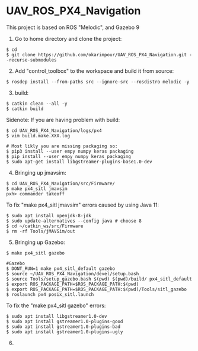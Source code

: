 # UAV_ROS_PX4_Navigation
This project is based on ROS "Melodic", and Gazebo 9

1. Go to home directory and clone the project:
```
$ cd
$ git clone https://github.com/okarimpour/UAV_ROS_PX4_Navigation.git --recurse-submodules 
```
2. Add "control_toolbox" to the workspace and build it from source:
```
$ rosdep install --from-paths src --ignore-src --rosdistro melodic -y
```
3. build:
```
$ catkin clean --all -y
$ catkin build
```
Sidenote: If you are having problem with build:
```
$ cd UAV_ROS_PX4_Navigation/logs/px4
$ vim build.make.XXX.log

# Most likly you are missing packaging so:
$ pip3 install --user empy numpy keras packaging
$ pip install --user empy numpy keras packaging
$ sudo apt-get install libgstreamer-plugins-base1.0-dev
```
4. Bringing up jmavsim:
```
$ cd UAV_ROS_PX4_Navigation/src/Firmware/
$ make px4_sitl jmavsim
pxh> commander takeoff
```
To fix "make px4_sitl jmavsim" errors caused by using Java 11:
```
$ sudo apt install openjdk-8-jdk
$ sudo update-alternatives --config java # choose 8
$ cd ~/catkin_ws/src/Firmware
$ rm -rf Tools/jMAVSim/out
```

5. Bringing up Gazebo:
```
$ make px4_sitl gazebo

#Gazebo
$ DONT_RUN=1 make px4_sitl_default gazebo
$ source ~/UAV_ROS_PX4_Navigation/devel/setup.bash
$ source Tools/setup_gazebo.bash $(pwd) $(pwd)/build/ px4_sitl_default
$ export ROS_PACKAGE_PATH=$ROS_PACKAGE_PATH:$(pwd)
$ export ROS_PACKAGE_PATH=$ROS_PACKAGE_PATH:$(pwd)/Tools/sitl_gazebo
$ roslaunch px4 posix_sitl.launch
```
To fix the "make px4_sitl gazebo" errors:
```
$ sudo apt install libgstreamer1.0-dev
$ sudo apt install gstreamer1.0-plugins-good
$ sudo apt install gstreamer1.0-plugins-bad
$ sudo apt install gstreamer1.0-plugins-ugly
```

6. 
